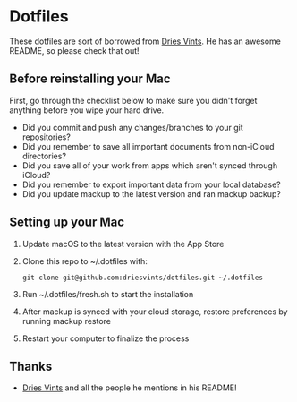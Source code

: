 # Dotfiles

These dotfiles are sort of borrowed from [Dries Vints](https://github.com/driesvints/dotfiles). He
has an awesome README, so please check that out!

## Before reinstalling your Mac

First, go through the checklist below to make sure you didn't forget anything before you wipe your hard drive.

- Did you commit and push any changes/branches to your git repositories?
- Did you remember to save all important documents from non-iCloud directories?
- Did you save all of your work from apps which aren't synced through iCloud?
- Did you remember to export important data from your local database?
- Did you update mackup to the latest version and ran mackup backup?

## Setting up your Mac

1. Update macOS to the latest version with the App Store
2. Clone this repo to ~/.dotfiles with:

   ```
   git clone git@github.com:driesvints/dotfiles.git ~/.dotfiles
   ```

3. Run ~/.dotfiles/fresh.sh to start the installation
4. After mackup is synced with your cloud storage, restore preferences by running mackup restore
5. Restart your computer to finalize the process

## Thanks

- [Dries Vints](https://github.com/driesvints/dotfiles) and all the people he mentions in his README!
